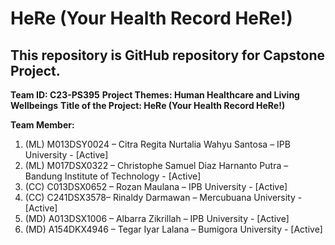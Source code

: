 # HeRe (Your Health Record HeRe!)
## This repository is GitHub repository for Capstone Project.

**Team ID: C23-PS395**
**Project Themes: Human Healthcare and Living Wellbeings**
**Title of the Project: HeRe (Your Health Record HeRe!)**

**Team Member:**
1. (ML) M013DSY0024 – Citra Regita Nurtalia Wahyu Santosa – IPB University - [Active]
2. (ML) M017DSX0322 – Christophe Samuel Diaz Harnanto Putra – Bandung Institute of Technology - [Active]
3. (CC) C013DSX0652 – Rozan Maulana – IPB University - [Active]
4. (CC) C241DSX3578– Rinaldy Darmawan – Mercubuana University - [Active]
5. (MD) A013DSX1006 – Albarra Zikrillah – IPB University - [Active]
6. (MD) A154DKX4946 – Tegar Iyar Lalana – Bumigora University - [Active]
